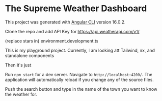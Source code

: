 # The Supreme Weather Dashboard 

This project was generated with [Angular CLI](https://github.com/angular/angular-cli) version 16.0.2.

Clone the repo and add API Key for 
https://api.weatherapi.com/v1/

(replace stars in)
environment.development.ts

This is my playground project.
Currently, I am looking att Tailwind, nx, and standalone components


Then it's just

Run `npm start` for a dev server. Navigate to `http://localhost:4200/`. The application will automatically reload if you change any of the source files.

Push the search button and type in the name of the town you want to know the weather for.